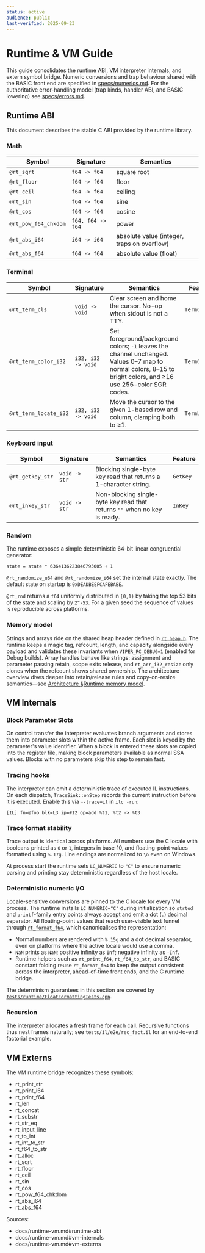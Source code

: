 ```yaml
---
status: active
audience: public
last-verified: 2025-09-23
---
```


# Runtime & VM Guide

This guide consolidates the runtime ABI, VM interpreter internals, and extern symbol bridge. Numeric conversions and trap
behaviour shared with the BASIC front end are specified in [specs/numerics.md](specs/numerics.md).
For the authoritative error-handling model (trap kinds, handler ABI, and BASIC lowering) see
[specs/errors.md](specs/errors.md).

<a id="runtime-abi"></a>
## Runtime ABI

This document describes the stable C ABI provided by the runtime library.

### Math

| Symbol | Signature | Semantics |
|--------|-----------|-----------|
| `@rt_sqrt` | `f64 -> f64` | square root |
| `@rt_floor` | `f64 -> f64` | floor |
| `@rt_ceil` | `f64 -> f64` | ceiling |
| `@rt_sin` | `f64 -> f64` | sine |
| `@rt_cos` | `f64 -> f64` | cosine |
| `@rt_pow_f64_chkdom` | `f64, f64 -> f64` | power |
| `@rt_abs_i64` | `i64 -> i64` | absolute value (integer, traps on overflow) |
| `@rt_abs_f64` | `f64 -> f64` | absolute value (float) |

### Terminal

| Symbol | Signature | Semantics | Feature |
|--------|-----------|-----------|---------|
| `@rt_term_cls` | `void -> void` | Clear screen and home the cursor. No-op when stdout is not a TTY. | `TermCls` |
| `@rt_term_color_i32` | `i32, i32 -> void` | Set foreground/background colors; `-1` leaves the channel unchanged. Values 0–7 map to normal colors, 8–15 to bright colors, and ≥16 use 256-color SGR codes. | `TermColor` |
| `@rt_term_locate_i32` | `i32, i32 -> void` | Move the cursor to the given 1-based row and column, clamping both to ≥1. | `TermLocate` |

### Keyboard input

| Symbol | Signature | Semantics | Feature |
|--------|-----------|-----------|---------|
| `@rt_getkey_str` | `void -> str` | Blocking single-byte key read that returns a 1-character string. | `GetKey` |
| `@rt_inkey_str` | `void -> str` | Non-blocking single-byte key read that returns `""` when no key is ready. | `InKey` |

### Random

The runtime exposes a simple deterministic 64-bit linear congruential generator:

```
state = state * 6364136223846793005 + 1
```

`@rt_randomize_u64` and `@rt_randomize_i64` set the internal state exactly. The
default state on startup is `0xDEADBEEFCAFEBABE`.

`@rt_rnd` returns a `f64` uniformly distributed in `[0,1)` by taking the top
53 bits of the state and scaling by `2^-53`. For a given seed the sequence of
values is reproducible across platforms.

### Memory model

Strings and arrays ride on the shared heap header defined in [`rt_heap.h`](../src/runtime/rt_heap.h). The runtime keeps a magic tag, refcount, length, and capacity alongside every payload and validates these invariants when `VIPER_RC_DEBUG=1` (enabled for Debug builds). Array handles behave like strings: assignment and parameter passing retain, scope exits release, and `rt_arr_i32_resize` only clones when the refcount shows shared ownership. The architecture overview dives deeper into retain/release rules and copy-on-resize semantics—see [Architecture §Runtime memory model](architecture.md#runtime-memory-model).

<a id="vm-internals"></a>
## VM Internals

### Block Parameter Slots

On control transfer the interpreter evaluates branch arguments and stores them
into parameter slots within the active frame. Each slot is keyed by the
parameter's value identifier. When a block is entered these slots are copied
into the register file, making block parameters available as normal SSA values.
Blocks with no parameters skip this step to remain fast.

### Tracing hooks

The interpreter can emit a deterministic trace of executed IL instructions. On
each dispatch, `TraceSink::onStep` records the current instruction before it is
executed. Enable this via `--trace=il` in `ilc -run`:

```
[IL] fn=@foo blk=L3 ip=#12 op=add %t1, %t2 -> %t3
```

### Trace format stability

Trace output is identical across platforms. All numbers use the C locale with
booleans printed as `0` or `1`, integers in base‑10, and floating-point values
formatted using `%.17g`. Line endings are normalized to `\n` even on Windows.

At process start the runtime sets `LC_NUMERIC` to `"C"` to ensure numeric
parsing and printing stay deterministic regardless of the host locale.

### Deterministic numeric I/O

Locale-sensitive conversions are pinned to the C locale for every VM process.
The runtime installs `LC_NUMERIC="C"` during initialization so `strtod` and
`printf`-family entry points always accept and emit a dot (`.`) decimal
separator. All floating-point values that reach user-visible text funnel
through [`rt_format_f64`](../src/runtime/rt_format.c), which canonicalises the
representation:

- Normal numbers are rendered with `%.15g` and a dot decimal separator, even on
  platforms where the active locale would use a comma.
- `NaN` prints as `NaN`; positive infinity as `Inf`; negative infinity as `-Inf`.
- Runtime helpers such as `rt_print_f64`, `rt_f64_to_str`, and BASIC constant
  folding reuse `rt_format_f64` to keep the output consistent across the
  interpreter, ahead-of-time front ends, and the C runtime bridge.

The determinism guarantees in this section are covered by
[`tests/runtime/FloatFormattingTests.cpp`](../tests/runtime/FloatFormattingTests.cpp).

### Recursion

The interpreter allocates a fresh frame for each call. Recursive functions thus
nest frames naturally; see `tests/il/e2e/rec_fact.il` for an end-to-end factorial
example.

<a id="vm-externs"></a>
## VM Externs

The VM runtime bridge recognizes these symbols:

- rt_print_str
- rt_print_i64
- rt_print_f64
- rt_len
- rt_concat
- rt_substr
- rt_str_eq
- rt_input_line
- rt_to_int
- rt_int_to_str
- rt_f64_to_str
- rt_alloc
- rt_sqrt
- rt_floor
- rt_ceil
- rt_sin
- rt_cos
- rt_pow_f64_chkdom
- rt_abs_i64
- rt_abs_f64

Sources:
- docs/runtime-vm.md#runtime-abi
- docs/runtime-vm.md#vm-internals
- docs/runtime-vm.md#vm-externs
